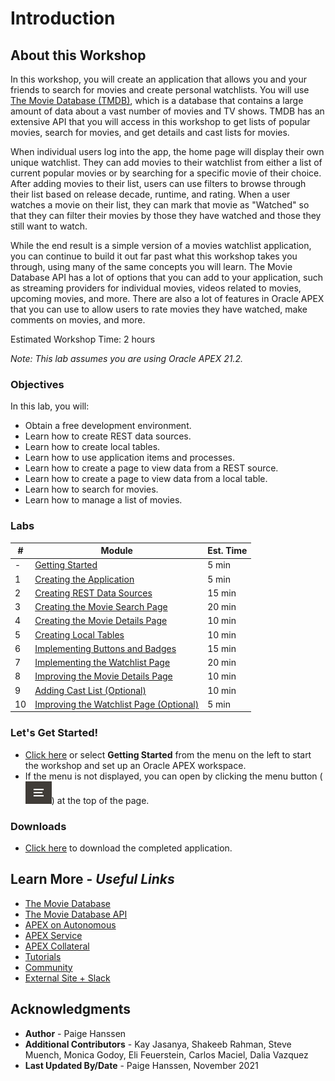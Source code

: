 # Introduction
## About this Workshop
In this workshop, you will create an application that allows you and your friends to search for movies and create personal watchlists. You will use [The Movie Database (TMDB)](https://www.themoviedb.org/), which is a database that contains a large amount of data about a vast number of movies and TV shows. TMDB has an extensive API that you will access in this workshop to get lists of popular movies, search for movies, and get details and cast lists for movies.

When individual users log into the app, the home page will display their own unique watchlist. They can add movies to their watchlist from either a list of current popular movies or by searching for a specific movie of their choice. After adding movies to their list, users can use filters to browse through their list based on release decade, runtime, and rating. When a user watches a movie on their list, they can mark that movie as "Watched" so that they can filter their movies by those they have watched and those they still want to watch.

While the end result is a simple version of a movies watchlist application, you can continue to build it out far past what this workshop takes you through, using many of the same concepts you will learn. The Movie Database API has a lot of options that you can add to your application, such as streaming providers for individual movies, videos related to movies, upcoming movies, and more. There are also a lot of features in Oracle APEX that you can use to allow users to rate movies they have watched, make comments on movies, and more.

Estimated Workshop Time: 2 hours

*Note: This lab assumes you are using Oracle APEX 21.2.*

### Objectives
In this lab, you will:  
- Obtain a free development environment.  
- Learn how to create REST data sources.  
- Learn how to create local tables.  
- Learn how to use application items and processes.  
- Learn how to create a page to view data from a REST source.  
- Learn how to create a page to view data from a local table.  
- Learn how to search for movies.  
- Learn how to manage a list of movies.

### Labs

| # | Module | Est. Time |
| --- | --- | --- |
| - | [Getting Started](?lab=signing-up.md) | 5 min |
| 1 | [Creating the Application](?lab=create-app) | 5 min |
| 2 | [Creating REST Data Sources](?lab=creating-rest-sources) | 15 min |
| 3 | [Creating the Movie Search Page](?lab=creating-movie-search-page) | 20 min |
| 4 | [Creating the Movie Details Page](?lab=creating-movie-details-page) | 10 min |
| 5 | [Creating Local Tables](?lab=creating-tables) | 10 min |
| 6 | [Implementing Buttons and Badges](?lab=creating-buttons-badges) | 15 min |
| 7 | [Implementing the Watchlist Page](?lab=implementing-watchlist-page) | 20 min |
| 8 | [Improving the Movie Details Page](?lab=improving-details-page) | 10 min |
| 9 | [Adding Cast List (Optional)](?lab=adding-cast-list) | 10 min |
| 10 | [Improving the Watchlist Page (Optional)](?lab=improving-watchlist-page) | 5 min |

### **Let's Get Started!**

- [Click here](?lab=signing-up) or select **Getting Started** from the menu on the left to start the workshop and set up an Oracle APEX workspace.
- If the menu is not displayed, you can open by clicking the menu button (![Menu icon](./images/menu-button.png)) at the top of the page.

### Downloads

- [Click here](./files/movies-watchlist-full.sql) to download the completed application.

## Learn More - *Useful Links*

- [The Movie Database](https://www.themoviedb.org/)
- [The Movie Database API](https://developers.themoviedb.org/3/)
- [APEX on Autonomous](https://apex.oracle.com/autonomous)
- [APEX Service](https://apex.oracle.com/en/platform/apex-service/)
- [APEX Collateral](https://apex.oracle.com)
- [Tutorials](https://apex.oracle.com/en/learn/tutorials)
- [Community](https://apex.oracle.com/community)
- [External Site + Slack](http://apex.world)

## Acknowledgments

- **Author** - Paige Hanssen
- **Additional Contributors** - Kay Jasanya, Shakeeb Rahman, Steve Muench, Monica Godoy, Eli Feuerstein, Carlos Maciel, Dalia Vazquez
- **Last Updated By/Date** - Paige Hanssen, November 2021